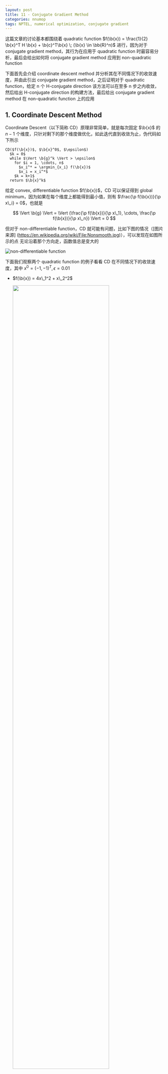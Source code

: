 ```yaml
---
layout: post
title: 11 - Conjugate Gradient Method
categories: nnumop
tags: NPTEL, numerical optimization, conjugate gradient
---
```


这篇文章的讨论基本都围绕着 quadratic function $f(\b{x}) = \frac{1}{2} \b{x}^T
H \b{x} + \b{c}^T\b{x} \; (\b{x} \in \bb{R}^n)$ 进行，因为对于 conjugate gradient
method，其行为在应用于 quadratic function 时最容易分析，最后会给出如何将
conjugate gradient method 应用到 non-quadratic function

下面首先会介绍 coordinate descent method 并分析其在不同情况下的收敛速度，并由此引出
conjugate gradient method，之后证明对于 quadratic function，给定 n 个 H-conjugate
direction 该方法可以在至多 n 步之内收敛，然后给出 H-conjugate direction
的构建方法，最后给出 conjugate gradient method 在 non-quadratic function
上的应用

## 1. Coordinate Descent Method

Coordinate Descent（以下简称 CD）原理非常简单，就是每次固定 $\b{x}$ 的 $n-1$
个维度，只针对剩下的那个维度做优化，如此迭代直到收敛为止，伪代码如下所示

    CD($f(\b{x})$, $\b{x}^0$, $\epsilon$)
      $k = 0$
      while $\Vert \b{g}^k \Vert > \epsilon$
        for $i = 1, \cdots, n$
          $x_i^* = \argmin_{x_i} f(\b{x})$
          $x_i = x_i^*$
        $k = k+1$
      return $\b{x}^k$

给定 convex, differentiable function $f(\b{x})$，CD 可以保证得到 global
minimum，因为如果在每个维度上都能得到最小值，则有 $\frac{\p f(\b{x})}{\p x\_i}
= 0$，也就是

$$
\Vert \b{g} \Vert = \Vert (\frac{\p f(\b{x})}{\p x\_1}, \cdots,
\frac{\p f(\b{x})}{\p x\_n}) \Vert = 0
$$

但对于 non-differentiable function，CD 就可能有问题，比如下图的情况（[图片来源]
(https://en.wikipedia.org/wiki/File:Nonsmooth.jpg)），可以发现在如图所示的点
无论沿着那个方向走，函数值总是变大的

![non-differentiable function](/resource/conjgrad/nonsmooth.jpg)

下面我们观察两个 quadratic function 的例子看看 CD 在不同情况下的收敛速度，其中
$x^0 = (-1, -1)^T, \epsilon = 0.01$

* $f(\b{x}) = 4x\_1^2 + x\_2^2$ 

    <img style="width:80%" src="/resource/conjgrad/cd1.png" />

* $f(\b{x}) = 4x\_1^2 + x\_2^2 - 2x\_1x\_2$

    <img style="width:80%" src="/resource/conjgrad/cd2.png" />

其中第一个函数用了 2 步就到达了最优点，而第二个函数用了 11 步，造成这种区别的
原因就在于 Hessian matrix，对于第一个函数，其 Hessian
$\begin{pmatrix} 8 & 0 \\\\ 0 & 2 \end{pmatrix}$ 是一个 diagonal matrix
，而第二个函数的 Hessian $\begin{pmatrix} 8 & -2 \\\\ -2 & 2 \end{pmatrix}$
则不是。Hessian 是否为 diagonal matrix 决定了函数的各个变量之间是否有相互影响，
比如第一个函数，两个变量是相互独立的，因此只要分别对两个维度各做一次优化就可以
达到 global minimum，而第二个函数则不行

## 2. Conjugate Gradient Method

如果我们从 descent direction 的角度来考虑，CD 相当于每一步选择 $\b{x}$
的某一维作为 descent direction，因此前后选出的 direction 是 orthogonal
的关系。从上面的讨论中我们知道当 Hessian 为 diagonal matrix 时，这种做法可以在
n 步之内得到最优解，若 Hessian 不是 diagonal matrix 则不能

在这一节中我们将看到，通过构建 H-orthogonal (也叫 H-conjugate) direction，而不是
orthogonal direction 我们可以保证无论 Hessian 是否为 diagonal matrix，都可以在
n 步之内达到最优解，下面我们将 Conjugate Gradient Method 简称为 CG

### 2.1 Conjugate Direction

假设 $\b{d}^0, \b{d}^1, \cdots, \b{d}^{n-1}$ 为已知的 $n$ 个 linear independent
vector，$\b{x}^0$ 为优化的初始点，则任意一个 $\b{x}$ 都可以表示为

$$ \b{x} = \b{x}^0 + \sum\_{i=0}^{n-1} \a^i \b{d}^i \tag{1}$$

其中 $\a^i \in \bb{R}$（把 $\b{x}^0$ 移到左边这个等式就好理解了），记
$D = (\b{d}^0, \b{d}^1, \cdots, \b{d}^{n-1})$，$\b{a} = (\a^0, \a^1, \cdots,
\a^{n-1})$，则 quadratic function 可以表示为

$$
\begin{align*}
f(\b{x}) = & \frac{1}{2} (\b{x}^0 + D\b{a})^T H (\b{x}^0 + D\b{a}) +
\b{c}^T(\b{x}^0 + D\b{a}) \\\\
= & \frac{1}{2} \b{a}^TD^T H D\b{a} + (H\b{x}^0 + \b{c})^T D\b{a} +
(\frac{1}{2}{\b{x}^0}^T H\b{x}^0 + \b{c}^T\b{x}^0)
\end{align*}
$$

我们可以把最后的式子看成是一个以 $\b{a}$ 为变量的 quadratic function，其
Hessian 为 $D^THD$，$(D^THD)\_{ij} = {\b{d}^i}^T H\b{d}^j$，如果当 $i\neq j$
时有 ${\b{d}^i}^TH\b{d}^j = 0$，也就是 $D^THD$ 为 diagonal matrix，那我们在这个以
$\b{a}$ 为变量的式子上应用 CD 就可以在 n 步之内得到最优解，其中第 i
步就得到 $\alpha^{i-1}$ 的最优值。如果我们把 $\b{d}^i$ 看成是 descent
direction，根据公式 1，我们就相当于在 n 步之内能得到了 $\b{x}$ 的最优解

实际上，对于上面的式子，我们可以直接求解出 $\a^i$ 的具体形式

$$
\begin{align*}
& \frac{\p f(\b{x})}{\p \a^i} = 0 \\\\
\Lra \; & {\b{d}^i}^T H\b{d}^i\a^i + (H\b{x}^0 + \b{c})^T\b{d}^i = 0 \\\\
\Lra \; & \a^i = -\frac{(H\b{x}^0 + \b{c})^T\b{d}^i}{ {\b{d}^i}^T H\b{d}^i} \tag{2}
\end{align*}
$$

所以如果我们能找到一种方法构建 $\b{d}^0, \cdots, \b{d}^{n-1}$ 使得 ${\b{d}^i}^T
H\b{d}^j = 0 \;\; \forall i \neq j$，我们就能在 n 步之内得到最优解

> 满足 $\b{v}^TH\b{u} = 0$ 的两个 vector 被称为 H-conjugate (或 H-orthogonal) vector

当 $H = I$ 时我们就得到了 orthogonal vector，因此 orthogonal vector 是
H-conjugate vector 的特例

Conjugate direction 是存在的，可以验证以 $H$ 的 eigenvector 作为 $\b{d}^0, \cdots,
\b{d}^{n-1}$ 就可以满足 ${\b{d}^i}^T H\b{d}^j = 0 \;\; \forall i \neq j$ 的条件，
当然这种方法构建 conjugate direction 代价大了点，因此 CG 并没有用这种方法，
在后面的小节中我们会看到 CG 是怎么做的

### 2.2 Some Basic Properties

这一小节中列出了一些 conjugate direction 相关的一些性质

> 性质 1：令 $\b{g}^i$ 表示 gradient，则 ${\b{g}^i}^T\b{d}^i = {\b{g}^0}^T\b{d}^i$

* Proof:

    $$
    \begin{align*}
    & \b{g}^i = H\b{x}^i + \b{c} = H(\b{x}^0 + \sum\_{j=0}^{i-1} \a\_j\b{d}^j) + \b{c}
      = \sum\_{j=0}^{i-1} \a\_j H \b{d}^j + \b{g}^0 \\\\
    \Lra \; & {\b{g}^i}^T\b{d}^i = \sum\_{j=0}^{i-1} \a\_j {\b{d}^j}^T H \b{d}^i + {\b{g}^0}^T\b{d}^i \\\\
    \Lra \; & {\b{g}^i}^T\b{d}^i = {\b{g}^0}^T\b{d}^i (\because {\b{d}^j}^T H \b{d}^i = 0 \; \forall i \neq j)
    \end{align*}
    $$

根据这一性质，公式 2 中定义的 $\a^i$ 实际上就是 exact line search 的结果

$$
\begin{align*}
& \nabla\_{\a^i} f(\b{x}^i + \a^i \b{d}^i) = 0 \\\\
\Lra \; & (H(\b{x}^i + \a^i \b{d}^i) + \b{c})^T \b{d}^i = 0 \\\\
\Lra \; & \a^i = -\frac{ {\b{g}^i}^T \b{d}^i}{ {\b{d}^i}^T H \b{d}^i} =
          -\frac{ {\b{g}^0}^T \b{d}^i}{ {\b{d}^i}^T H \b{d}^i} \tag{3}
\end{align*}
$$

> 性质 2：${\b{g}^i}^T \b{d}^j = 0 \;\; \forall i > j$

* Proof:

    $$
    \begin{align*}
    {\b{g}^i}^T \b{d}^j = & (H\b{x}^i + \b{c})^T \b{d}^j \\\\
    = & \sum\_{k=0}^{i-1} \a^k {\b{d}^k}^T H \b{d}^j + (H\b{x}^0 + \b{c})^T \b{d}^j \\\\
    = & \a^j{\b{d}^j}^T H \b{d}^j + (H\b{x}^0 + \b{c})^T \b{d}^j
    \end{align*}
    $$

    代入公式 2 可得最后一个公式等于 0，因此 ${\b{g}^i}^T \b{d}^j = 0$ $\EOP$

> 性质 3：$\b{d}^{0}, \cdots, \b{d}^{n-1}$ 满足 linear independent 关系

* Proof:

    $$
    \begin{align*}
    \sum\_{i=0}^{n-1} a^i \b{d}^i = 0 \; \Lra \; &
    \sum\_{i=0}^{n-1} a^i {\b{d}^j}^T H \b{d}^i = 0 \;\; \forall j = 0, \cdots, n-1\\\\
    \Lra \; & a^j {\b{d}^j}^T H \b{d}^j = 0 \\\\
    \Lra \; & a^j = 0 \;\; \forall j = 0, \cdots, n-1
    \end{align*}
    $$

> 性质 4：令 $\c{B}^k = \span\\{ \b{d}^0, \b{d}^1, \cdots, \b{d}^{k-1} \\},
> \b{x}^k = \b{x}^0 + \sum\_{i=0}^{k-1} \a^i \b{d}^i \;\; (k \leq n)$，则
> $$\b{x}^k = \argmin\_{\b{x} \in \b{x}^0 + \c{B}^k} f(\b{x})$$

* Proof:

    任何一个 $\b{x}^0 + \c{B}^k$ 中的点都可以表示为 $\b{x}^0 + \sum\_{i=0}^{k-1}
    u^i \b{d}^i, u \in \bb{R}$，所以这个性质等价于

    $$
    \begin{align*}
    & f(\b{x}^0 + \sum\_{i=0}^{k-1} \a^i \b{d}^i) \leq f(\b{x}^0 + \sum\_{i=0}^{k-1} u^i \b{d}^i) \\\\
    \Llra & \frac{1}{2} (\b{x}^0 + \sum\_{i=0}^{k-1} \a^i \b{d}^i)^T H (\b{x}^0 +
            \sum\_{i=0}^{k-1} \a^i \b{d}^i) + \b{c}^T(\b{x}^0 +
            \sum\_{i=0}^{k-1} \a^i \b{d}^i) \leq \\\\
          & \frac{1}{2} (\b{x}^0 + \sum\_{i=0}^{k-1} u^i \b{d}^i)^T H (\b{x}^0 +
            \sum\_{i=0}^{k-1} u^i \b{d}^i) + \b{c}^T(\b{x}^0 +
            \sum\_{i=0}^{k-1} u^i \b{d}^i) \\\\
    \Llra & \frac{1}{2}(\sum\_{i=0}^{k-1} \a^i \b{d}^i)^T H (\sum\_{i=0}^{k-1} \a^i \b{d}^i) + 
            (H\b{x}^0 + \b{c})^T \sum\_{i=0}^{k-1} \a^i \b{d}^i \leq \\\\
          & \frac{1}{2}(\sum\_{i=0}^{k-1} u^i \b{d}^i)^T H (\sum\_{i=0}^{k-1} u^i \b{d}^i) + 
            (H\b{x}^0 + \b{c})^T \sum\_{i=0}^{k-1} u^i \b{d}^i \\\\
    \Llra & \sum\_{i=0}^{k-1} (\frac{1}{2} {\a^i}^2 {\b{d}^i}^T H \b{d}^i + \a^i {\b{g}^0}^T \b{d}^i) \leq
            \sum\_{i=0}^{k-1} (\frac{1}{2} {u^i}^2 {\b{d}^i}^T H \b{d}^i + u^i {\b{g}^0}^T \b{d}^i) \\\\
    \Llra & \sum\_{i=0}^{k-1} (\frac{1}{2} {\a^i}^2 {\b{d}^i}^T H \b{d}^i + \a^i {\b{g}^i}^T \b{d}^i) \leq
            \sum\_{i=0}^{k-1} (\frac{1}{2} {u^i}^2 {\b{d}^i}^T H \b{d}^i + u^i {\b{g}^i}^T \b{d}^i) \tag{4}
    \end{align*}
    $$

    所以只要不等式 3 成立，则该性质就成立

    从前面的讨论中我们知道，$\alpha^i$ 是通过 exact line search 得到的，所以有

    $$ f(\b{x}^i + \a^i \b{d}^i) \leq f(\b{x}^i + u^i\b{d}^i) $$

    通过展开这个不等式，可得

    $$
    \frac{1}{2} {\a^i}^2 {\b{d}^i}^T H \b{d}^i + \a^i {\b{g}^i}^T \b{d}^i \leq
    \frac{1}{2} {u^i}^2 {\b{d}^i}^T H \b{d}^i + u^i {\b{g}^i}^T \b{d}^i
    $$

    对该不等式从 $0$ 到 $k-1$ 做个累加就得到了不等式 3 $\EOP$

性质 4 又被成为 Expanding Subspace Theorem，它告诉我们 CG 的每一步得到的点都是
之前所有的 conjugate direction 覆盖的空间中的最优点，当 $k = n$ 时，我们就必然能得到
$\bb{R}^n$ 中的最优点

### 2.3 Creating Conjugate Direction

我们知道通过 Gram-Schmidt Procedure 可以将 $n$ 个 linear independent vector
转化为 orthogonal vector，其实用类似的方法我们也可以得到 H-conjugate vector，
这种方法也被称为 Conjugate Gram-Schmidt Procedure

假设存在 $n$ 个 linear independent vector $\b{v}^0, \cdots, \b{v}^{n-1}$，
我们可以按以下方法构建出 H-conjugate vector $\b{d}^0, \cdots, \b{d}^{n-1}$

* $\b{d}^0 = \b{v}^0$
* $\b{d}^i = \b{v}^i + \sum\_{k=0}^{i-1} \beta^k \b{d}^k$

对于系数 $\beta$，根据 ${\b{d}^i}^T H\b{d}^j = 0 \; \forall i \neq j$，有

$$
\begin{align*}
& {\b{d}^j}^T H \b{d}^i = {\b{d}^j}^T H \b{v}^i + \sum\_{k=0}^{i-1} \beta^k
  {\b{d}^j}^T H \b{d}^k \\\\
\Lra \; & 0 = {\b{d}^j}^T H \b{v}^i + \beta^j {\b{d}^j}^T H \b{d}^j \\\\
\Lra \; & \beta^j = -\frac{ {\b{d}^j}^T H \b{v}^i}{ {\b{d}^j}^T H \b{d}^j}
\end{align*}
$$

最后的问题就是如何得到一组 linear independent 的 $\b{v}$，答案就是用
gradient，为什么 gradient 是 linear independent 的呢？首先令 $\b{d}^0 =
-\b{g}^0$（之所以有负号是因为 negative gradient 是 descent direction），根据
2.2 性质 2 ${\b{g}^1}^T \b{d}^0 = 0$，也就是
${\b{g}^1}^T \b{g}^0 = 0$，所以 $\b{g}^1$ 和 $\b{g}^0$ linear independent，
这也就可以基于 $-\b{g}^1$ 构建 $\b{d}^1$，这样 ${\b{g}^2}^T \b{d}^1 = 0,
{\b{g}^2}^T \b{d}^0 = 0$，而 $\span\\{\b{g}^0, \b{g}^1\\} = \span\\{\b{d}^0,
\b{d}^1\\}$，所以 $\b{g}^2$ 和 $\b{g}^0, \b{g}^1$ 也是 linear independent
的，同理以此类推，$\b{g}^0, \cdots, \b{g}^{n-1}$ 都是 linear independent
关系（当然也有可能出现 $\b{g}^i = 0\; i < n$ 的情况，但无所谓，
因为遇到这种情况优化可以停止了，你已经到最优点了）这样就有

$$
\b{d}^i = -\b{g}^i + \sum\_{k=0}^{i-1}
\frac{ {\b{d}^k}^T H \b{g}^i}{ {\b{d}^k}^T H \b{d}^k} \b{d}^k \tag{5}
$$

对于 quadratic function $f(\b{x})$，这个式子可以进一步简化。由于 $\b{x}^{i+1}
= \b{x}^i + \a^i\b{d}^i$，所以 $\b{g}^{i+1} = \b{g}^i + \a^i H\b{d}^i$，这样

$$H\b{d}^i = \frac{\b{g}^{i+1} - \b{g}^i}{\a^i}$$

代入公式 4 有

$$
\b{d}^i = -\b{g}^i + \sum\_{k=0}^{i-1}
\frac{ {\b{g}^i}^T (\b{g}^{k+1} - \b{g}^k) }{ {\b{d}^k}^T (\b{g}^{k+1} -
\b{g}^k)} \b{d}^k \tag{6}
$$

根据 2.2 中的性质，上面这个公式中显然包含了很多等于 0 的项，去掉之后有

$$
\b{d}^i = -\b{g}^i + \frac{ {\b{g}^i}^T \b{g}^i }{ {\b{d}^{i-1}}^T \b{g}^{i-1}} \b{d}^{i-1}
$$

代入 $\b{d}^{i-1} = -\b{g}^{i-1} + \beta^{i-1} \b{d}^{i-1}$，最后变为

$$
\b{d}^i = -\b{g}^i + \frac{ {\b{g}^i}^T \b{g}^i }{ {\b{g}^{i-1}}^T
\b{g}^{i-1}} \b{d}^{i-1} \tag{7}
$$

公式 5 相对于 4 简单了很多，第 $i$ 个 direction 只依赖于第 $i-1$ 个 direction
的信息，这样实现的时候保存的信息就要少很多

### 2.4 Algorithm

公式 3 给出了 step length 的计算公式，公式 6 给出了 descent direction
的计算公式，这样 CG 算法的核心部分都已经明确了，下面给出算法的伪代码

    Input: $\b{x}^0, \epsilon$
    $k = 0$
    $\b{d}^0 = -\b{g}^0$
    while $\Vert \b{g}^k \Vert > \epsilon$
      $\a^k = -\frac{ {\b{g}^k}^T \b{d}^k}{ {\b{d}^k}^T H \b{d}^k}$
      $\b{x}^{k+1} = \b{x}^k + \a^k \b{d}^k$
      $\b{g}^{k+1} = H\b{x}^{k+1} + \b{c}$
      $\beta^k = \frac{ {\b{g}^{k+1}}^T \b{g}^{k+1} }{ {\b{g}^k}^T \b{g}^k}$
      $\b{d}^{k+1} = -\b{g}^{k+1} +  \beta^k \b{d}^k$
      $k = k + 1$
    Output: $\b{x}^k$

下面看看 CG 在 $f(\b{x}) = 4x\_1^2 + x\_2^2 - 2x\_1x\_2$ 上的应用效果

<img style="width:80%" src="/resource/conjgrad/cg.png" />

可以发现 CG 在两步之内就到达了最优点，图中的两个方向也就是 H-conjugate direction

### 2.5 CG for Non-quadratic Function

首先我们看看 CG 应用到 non-quadratic function 的伪代码

    Input: $\b{x}^0, \epsilon$
    $k = 0$
    $\b{d}^0 = -\b{g}^0$
    while $\Vert \b{g}^k \Vert > \epsilon$
      determine $\a^k$ with line search
      $\b{x}^{k+1} = \b{x}^k + \a^k \b{d}^k$
      compute $\b{g}^k$
      If $k < n - 1$
        determine $\beta^k$
        $\b{d}^{k+1} = -\b{g}^{k+1} + \beta^k \b{d}^k$
        $k = k + 1$
      else
        $\b{x}^0 = \b{x}^{k+1}$
        $\b{d}^0 = -\b{g}^{k+1}$
        $k = 0$
    Output: $\b{x}^k$

对比 quadratic function 的情况，主要有三个地方不同：

* $\a^k$ 的计算

    对于 non-quadratic function，很可能 exact line search 是做不到的，
    因此需要其他的 line search 的方法，比如 wolfe condition 之类的

* $\beta^k$ 的计算

    由于 quadratic function 的特殊性，我们有了 $\beta^k$ 的简单形式，但由于
    non-quadratic function 的复杂以及兼顾计算的方便，我们只能对 $\beta^k$
    做近似，常用的方法有 3 种

    * Fletcher-Reeves method
      $$\beta^k\_{FR} = \frac{ {\b{g}^k}^T \b{g}^k}{ {\b{g}^{k-1}}^T \b{g}^{k-1}}$$
    * Polak-Ribiere method
      $$\beta^k\_{PR} = \frac{ {\b{g}^k}^T (\b{g}^k - \b{g}^{k-1})}{ {\b{g}^{k-1}}^T \b{g}^{k-1}}$$
    * Hestenes-Steifel method
      $$\beta^k\_{HS} = \frac{ {\b{g}^k}^T (\b{g}^k - \b{g}^{k-1})}{ (\b{g}^k - \b{g}^{k-1})^T \b{d}^{k-1}}$$

    对比公式 6，可以发现这 3 种方法都是不同程度的近似，其中 $\beta^k\_{FR}$
    其实就是 quadratic function 中使用的 $\beta^k$

    关于 $\beta^k\_{HS}$，它还有一点比较有意思，就是它跟 lBFGS 还能攀上点关系，
    从 [Quasi Newton Method](/nnumop/2014/07/13/NP-10-quasi-newton/)
    这篇笔记中我们知道

    $$
    B^k = B + (1 + \frac{\gamma^T B \gamma}{\delta^T \gamma}) \frac{\delta
    \delta^T}{\delta^T \gamma} - (\frac{\delta \gamma^T B + (\delta \gamma^T B)^T}
    {\delta^T \gamma})
    $$

    如果令 $B = I$，则 $B^k$ 就相当于 m = 1 情况下的 lBFGS 中使用的 $B^k$，
    如果同时使用 exact line search，则 ${\delta^{k-1}}^T\b{g}^k = 0$，则有

    $$
    \b{d}^k\_{lBFGS} = -B^k\b{g}^k = -\b{g}^k + \frac{\delta \gamma^T \b{g}^k}
    {\delta^T \gamma} = -\b{g}^k + \frac{ {\b{g}^k}^T (\b{g}^k - \b{g}^{k-1})}
    { (\b{g}^k - \b{g}^{k-1})^T \b{d}^{k-1}} \b{d}^{k-1}
    $$

    可以发现 $\b{d}^{k-1}$ 前面的系数就是 $\beta^k\_{HS}$

* $\b{d}$ 的重新初始化

    对应于 else 下面的那段代码。这么做是有原因的，因为对于 non-quadratic
    function，$\b{d}^{k+1} = -\b{g}^{k+1} + \beta^k \b{d}^k$ 并不能保证得到
    descent direction，所以加上 else 下面那段代码至少保证每 n 步迭代内至少有
    一步方向确实是下降的

对于 non-quadratic function，CG 对 line search 比较敏感

## 3. Reference

1. [Coordinate Descent](https://www.cs.cmu.edu/~ggordon/10725-F12/slides/25-coord-desc.pdf)

